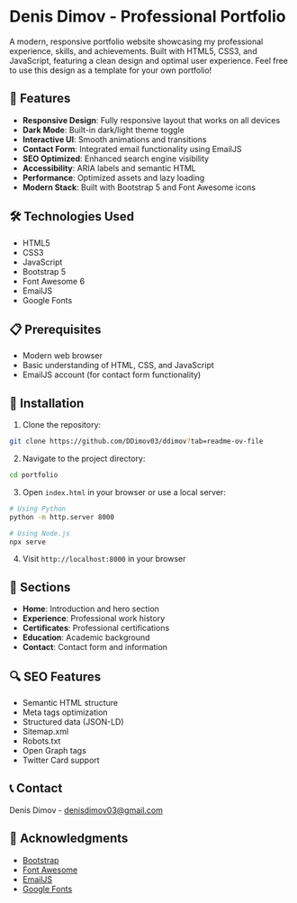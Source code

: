# Denis Dimov - Professional Portfolio

A modern, responsive portfolio website showcasing my professional experience, skills, and achievements. Built with HTML5, CSS3, and JavaScript, featuring a clean design and optimal user experience. Feel free to use this design as a template for your own portfolio!

## 🌟 Features

- **Responsive Design**: Fully responsive layout that works on all devices
- **Dark Mode**: Built-in dark/light theme toggle
- **Interactive UI**: Smooth animations and transitions
- **Contact Form**: Integrated email functionality using EmailJS
- **SEO Optimized**: Enhanced search engine visibility
- **Accessibility**: ARIA labels and semantic HTML
- **Performance**: Optimized assets and lazy loading
- **Modern Stack**: Built with Bootstrap 5 and Font Awesome icons

## 🛠️ Technologies Used

- HTML5
- CSS3
- JavaScript
- Bootstrap 5
- Font Awesome 6
- EmailJS
- Google Fonts

## 📋 Prerequisites

- Modern web browser
- Basic understanding of HTML, CSS, and JavaScript
- EmailJS account (for contact form functionality)

## 🚀 Installation

1. Clone the repository:
```bash
git clone https://github.com/DDimov03/ddimov?tab=readme-ov-file
```

2. Navigate to the project directory:
```bash
cd portfolio
```

3. Open `index.html` in your browser or use a local server:
```bash
# Using Python
python -m http.server 8000

# Using Node.js
npx serve
```

4. Visit `http://localhost:8000` in your browser

## 📱 Sections

- **Home**: Introduction and hero section
- **Experience**: Professional work history
- **Certificates**: Professional certifications
- **Education**: Academic background
- **Contact**: Contact form and information

## 🔍 SEO Features

- Semantic HTML structure
- Meta tags optimization
- Structured data (JSON-LD)
- Sitemap.xml
- Robots.txt
- Open Graph tags
- Twitter Card support

## 📞 Contact

Denis Dimov - [denisdimov03@gmail.com](mailto:denisdimov03@gmail.com)

## 🙏 Acknowledgments

- [Bootstrap](https://getbootstrap.com/)
- [Font Awesome](https://fontawesome.com/)
- [EmailJS](https://www.emailjs.com/)
- [Google Fonts](https://fonts.google.com/) 
